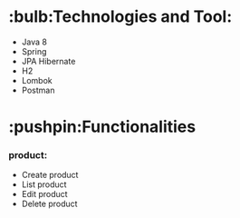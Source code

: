 <h1>:bulb:Technologies and Tool:</h1>

- Java 8
- Spring
- JPA Hibernate
- H2
- Lombok
- Postman

<h1>:pushpin:Functionalities</h1>

<h3>product:</h3>

- Create product
- List product
- Edit product
- Delete product

